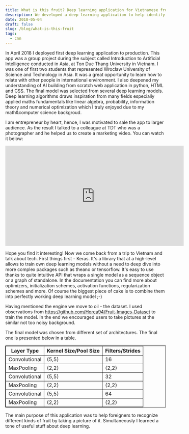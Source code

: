 ```yaml
---
title: What is this fruit? Deep learning application for Vietnamese fruit recognition.
description: We developed a deep learning application to help identify Vietnamese fruits.
date: 2018-05-04
draft: false
slug: /blog/what-is-this-fruit
tags:
  - cnn
---
```


In April 2018 I deployed first deep learning application to production. This app was a group project during the subject called Introduction to Artificial Intelligence conducted in Asia, at Ton Duc Thang University in Vietnam. I was one of first two students that represented Wrocław University of Science and Technology in Asia. It was a great opportunity to learn how to relate with other people in international environment. I also deepened my understanding of AI building from scratch web application in python, HTML and CSS. The final model was selected from several deep learning models. Deep learning algorithms draws inspiration from many fields especially applied maths fundamentals like linear algebra, probability, information theory and numerical optimization which I truly enjoyed due to my math&computer science backgroud.

I am entrepreneur by heart, hence, I was motivated to sale the app to larger audience. As the result I talked to a colleague at TDT who was a photographer and he helped us to create a marketing video. You can watch it below:

<iframe width="560" height="315" src="https://www.youtube.com/embed/MRP2OjZHOi8" title="YouTube video player" frameborder="0" allow="accelerometer; autoplay; clipboard-write; encrypted-media; gyroscope; picture-in-picture" allowfullscreen></iframe>

Hope you find it interesting! Now we come back from a trip to Vietnam and talk about tech. First things first - Keras. It's a library that at a high-level allows to train own deep learning models without a need to deep dive into more complex packages such as theano or tensorflow. It's easy to use thanks to quite intuitive API that wraps a single model as a sequence object or a graph of standalone. In the documentation you can find more about optimizers, initialization schemes, activation functions, regularization schemes and more. Of course the biggest piece of cake is to combine them into perfectly working deep learning model ;-)

Having mentioned the engine we move to oil - the dataset. I used observations from https://github.com/Horea94/Fruit-Images-Dataset to train the model. In the end we encouraged users to take pictures at the similar not too noisy background.

The final model was chosen from different set of architectures. The final one is presented below in a table.

<style>
  table, th, td {
    border: 1px solid black;
    border-collapse: collapse;
  }
</style>
<table>
  <thead>
    <tr>
      <th>Layer Type</th>
      <th>Kernel Size/Pool Size</th>
      <th>Filters/Strides</th>
    </tr>
  </thead>
  <tbody>
    <tr>
      <td>Convolutional</td>
      <td>(5,5)</td>
      <td>16</td>
    </tr>
    <tr>
      <td>MaxPooling</td>
      <td>(2,2)</td>
      <td>(2,2)</td>
    </tr>
    <tr>
      <td>Convolutional</td>
      <td>(5,5)</td>
      <td>32</td>
    </tr>
    <tr>
      <td>MaxPooling</td>
      <td>(2,2)</td>
      <td>(2,2)</td>
    </tr>
    <tr>
      <td>Convolutional</td>
      <td>(5,5)</td>
      <td>64</td>
    </tr>
    <tr>
      <td>MaxPooling</td>
      <td>(2,2)</td>
      <td>(2,2)</td>
    </tr>
  </tbody>
</table>

The main purpose of this application was to help foreigners to recognize different kinds of fruit by taking a picture of it. Simultaneously I learned a tone of useful stuff about deep learning.
